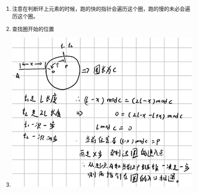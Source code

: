 1. 注意在判断环上元素的时候，跑的快的指针会遍历这个圈，跑的慢的未必会遍历这个圈。

2.   查找圈开始的位置 
3. ![image-20230524075124016](img/image-20230524075124016.png)

